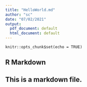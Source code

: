 ```yaml
---
title: "HelloWorld.md"
author: "sc"
date: "07/02/2021"
output:
  pdf_document: default
  html_document: default
---
```


```{r setup, include=FALSE}
knitr::opts_chunk$set(echo = TRUE)
```

## R Markdown

## This is a markdown file.









